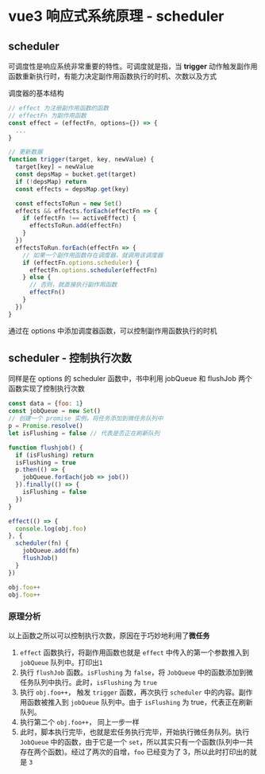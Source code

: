 # vue3 响应式系统原理 - scheduler

## scheduler 

可调度性是响应系统非常重要的特性。可调度就是指，当 **trigger** 动作触发副作用函数重新执行时，有能力决定副作用函数执行的时机、次数以及方式

调度器的基本结构
```js
// effect 为注册副作用函数的函数
// effectFn 为副作用函数
const effect = (effectFn, options={}) => {
  ...
}

// 更新数据
function trigger(target, key, newValue) {
  target[key] = newValue
  const depsMap = bucket.get(target)
  if (!depsMap) return
  const effects = depsMap.get(key)

  const effectsToRun = new Set()
  effects && effects.forEach(effectFn => {
    if (effectFn !== activeEffect) {
      effectsToRun.add(effectFn)
    }
  })
  effectsToRun.forEach(effectFn => {
    // 如果一个副作用函数存在调度器，就调用该调度器
    if (effectFn.options.scheduler) {
      effectFn.options.scheduler(effectFn)
    } else {
      // 否则，就直接执行副作用函数
      effectFn()
    }
  })
}

```
通过在 options 中添加调度器函数，可以控制副作用函数执行的时机

## scheduler - 控制执行次数

同样是在 options 的 scheduler 函数中，书中利用 jobQueue 和 flushJob 两个函数实现了控制执行次数
```js
const data = {foo: 1} 
const jobQueue = new Set()
// 创建一个 promise 实例，将任务添加到微任务队列中
p = Promise.resolve()
let isFlushing = false // 代表是否正在刷新队列

function flushjob() {
  if (isFlushing) return
  isFlushing = true
  p.then(() => {
    jobQueue.forEach(job => job())
  }).finally(() => {
    isFlushing = false
  })
}

effect(() => {
  console.log(obj.foo)
}, {
  scheduler(fn) {
    jobQueue.add(fn)
    flushJob()
  }
})

obj.foo++
obj.foo++
```

### 原理分析

以上函数之所以可以控制执行次数，原因在于巧妙地利用了**微任务**

1. `effect` 函数执行，将副作用函数也就是 `effect` 中传入的第一个参数推入到 `jobQueue` 队列中。打印出`1`
2. 执行 `flushJob` 函数。`isFlushing` 为 `false`，将 `JobQueue` 中的函数添加到微任务队列中执行。此时，`isFlushing` 为 `true`
3. 执行 `obj.foo++`， 触发 `trigger` 函数，再次执行 `scheduler` 中的内容。副作用函数被推入到 `jobQueue` 队列中。由于 `isFlushing` 为 true，代表正在刷新队列。
4. 执行第二个 `obj.foo++`， 同上一步一样
5. 此时，脚本执行完毕，也就是宏任务执行完毕，开始执行微任务队列。执行 `JobQueue` 中的函数，由于它是一个 `set`，所以其实只有一个函数(队列中一共存在两个函数)。经过了两次的自增，`foo` 已经变为了 3，所以此时打印出的就是 `3`